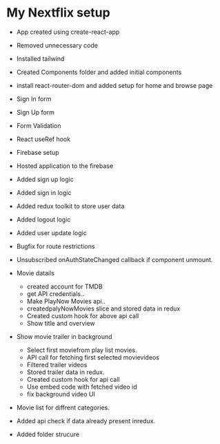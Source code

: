 # My Nextflix setup
- App created using create-react-app
- Removed unnecessary code
- Installed tailwind
- Created Components folder and added initial components
- install react-router-dom and added setup for home and browse page
- Sign In form
- Sign Up form
- Form Validation
- React useRef hook
- Firebase setup
- Hosted application to the firebase
- Added sign up logic
- Added sign in logic
- Added redux toolkit to store user data
- Added logout logic
- Added user update logic
- Bugfix for route restrictions
- Unsubscribed onAuthStateChanged callback if component unmount.

- Movie datails
    - created account for TMDB
    - get API credentials.. 
    - Make PlayNow Movies api.. 
    - createdpalyNowMovies slice and stored data in redux
    - Created custom hook for above api call
    - Show title and overview

- Show movie trailer in background
    - Select first moviefrom play list movies.
    - API call for fetching first selected movievideos
    - Filtered trailer videos
    - Stored trailer data in redux.
    - Created custom hook for api call
    - Use embed code with fetched video id
    - fix background video UI

- Movie list for diffrent categories.
- Added api check if data already present inredux.
- Added folder strucure